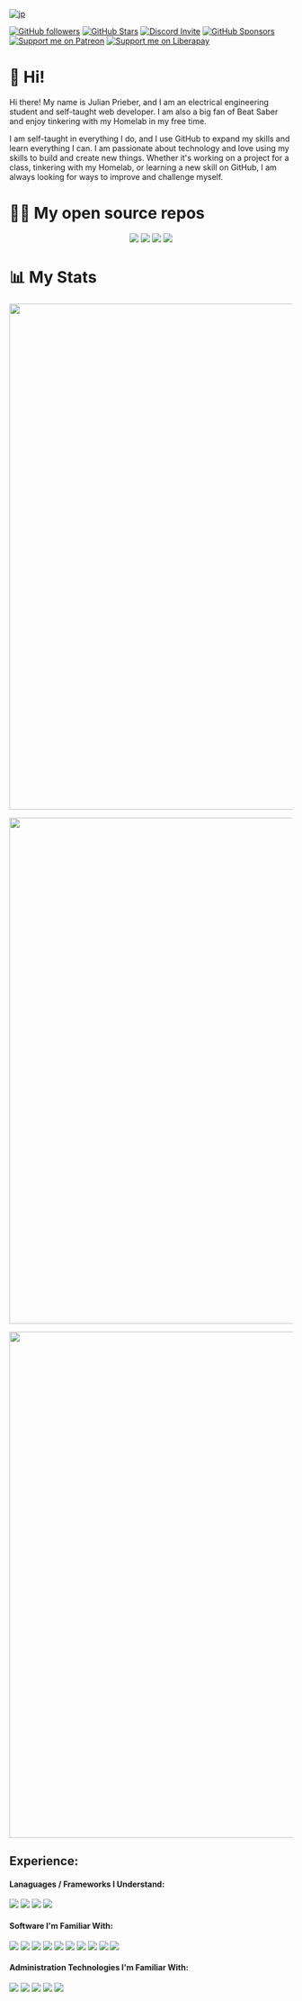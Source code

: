 [![jp](https://user-images.githubusercontent.com/60265788/206552184-713618bf-7dda-4107-a527-226d78834e40.png)](#)

[![GitHub followers](https://img.llc.ovh/github/followers/julianprieber?logo=GitHub&style=for-the-badge)](https://github.com/JulianPrieber)
[![GitHub Stars](https://img.llc.ovh/github/stars/julianprieber?logo=github&style=for-the-badge)](https://github.com/JulianPrieber/littlelink-custom/stargazers)
[![Discord Invite](https://img.llc.ovh/discord/955765706111193118?color=4A55CC&label=Discord&logo=discord&style=for-the-badge)](https://discord.littlelink-custom.com/)
[![GitHub Sponsors](https://img.llc.ovh/github/sponsors/julianprieber?color=BF4B8A&logo=githubsponsors&style=for-the-badge)](https://github.com/sponsors/JulianPrieber)
[![Support me on Patreon](https://img.llc.ovh/endpoint.svg?url=https%3A%2F%2Fshieldsio-patreon.vercel.app%2Fapi%3Fusername%3Djulianprieber%26type%3Dpatrons&style=for-the-badge)](https://patreon.com/JulianPrieber)
[![Support me on Liberapay](https://img.llc.ovh/liberapay/patrons/LittleLink-Custom?logo=liberapay&label=LiberaPay&style=for-the-badge)](https://liberapay.com/LittleLink-Custom)

# 👋 Hi!

Hi there! My name is Julian Prieber, and I am an electrical engineering student and self-taught web developer. I am also a big fan of Beat Saber and enjoy tinkering with my Homelab in my free time.

I am self-taught in everything I do, and I use GitHub to expand my skills and learn everything I can. I am passionate about technology and love using my skills to build and create new things. Whether it's working on a project for a class, tinkering with my Homelab, or learning a new skill on GitHub, I am always looking for ways to improve and challenge myself.

# 🧑‍💻 My open source repos

<p align="center">
<a href="https://github.com/JulianPrieber/littlelink-custom"><img src="https://github-readme-stats.vercel.app/api/pin/?username=julianprieber&repo=littlelink-custom&theme=radical"></a>
<a href="https://github.com/JulianPrieber/llc-docker"><img src="https://github-readme-stats.vercel.app/api/pin/?username=julianprieber&repo=llc-docker&theme=radical"></a>
<a href="https://github.com/JulianPrieber/llc-themes"><img src="https://github-readme-stats.vercel.app/api/pin/?username=julianprieber&repo=llc-themes&theme=radical"></a>
<a href="https://github.com/JulianPrieber/llc-default"><img src="https://github-readme-stats.vercel.app/api/pin/?username=julianprieber&repo=llc-default&theme=radical"></a>
</p>

# 📊 My Stats

<p align="center">
  <a href="#"><img width="900" src="https://github-readme-stats.vercel.app/api?username=julianprieber&show_icons=true&count_private=true&theme=radical&hide=stars"></a>
</p>

<p align="center">
  <a href="#"><img width="900" src="https://github-readme-streak-stats.herokuapp.com/?user=julianprieber&theme=dark&count_private=true&theme=radical"></a>
</p>

<p align="center">
  <a href="#"><img width="900" src="https://github-readme-stats.vercel.app/api/top-langs/?username=julianprieber&layout=compact&theme=radical"></a>
</p>

## Experience:
#### Lanaguages / Frameworks I Understand:
<img src="https://img.llc.ovh/badge/php%20-%23316192.svg?&style=for-the-badge&logo=php"/>  <img src="https://img.llc.ovh/badge/laravel%20-%2343853D.svg?&style=for-the-badge&logo=node.js&logoColor=white"/> <img src="https://img.llc.ovh/badge/Powershell%20-%235391FE.svg?&style=for-the-badge&logo=powershell&logoColor=white"/> <img src="https://img.llc.ovh/badge/bash%20-%234EAA25.svg?&style=for-the-badge&logo=gnu-bash&logoColor=white"/>

#### Software I'm Familiar With:
<img src="https://img.llc.ovh/badge/apache%20-%23D42029.svg?&style=for-the-badge&logo=apache&logoColor=white"/> <img src="https://img.llc.ovh/badge/nginx%20-%23009639.svg?&style=for-the-badge&logo=nginx&logoColor=white"/> <img src="https://img.llc.ovh/badge/mysql-%2300f.svg?&style=for-the-badge&logo=mysql&logoColor=white"/> <img src ="https://img.llc.ovh/badge/mariadb-%23316192.svg?&style=for-the-badge&logo=postgresql&logoColor=white"/> <img src="https://img.llc.ovh/badge/docker%20-%230db7ed.svg?&style=for-the-badge&logo=docker&logoColor=white"/> <img src="https://img.llc.ovh/badge/adobe%20photoshop%20-%2331A8FF.svg?&style=for-the-badge&logo=adobe%20photoshop&logoColor=white"/> <img src="https://img.llc.ovh/badge/Windows 7/8/10%20-%230078D6.svg?&style=for-the-badge&logo=Windows&logoColor=white"/> <img src="https://img.llc.ovh/badge/Debian%20-%23A81D33.svg?&style=for-the-badge&logo=Debian&logoColor=white"/> <img src="https://img.llc.ovh/badge/Ubuntu%20-%23E95420.svg?&style=for-the-badge&logo=Ubuntu&logoColor=white"/> <img src="https://img.llc.ovh/badge/Microsoft 365%20-%230078D6.svg?&style=for-the-badge&logo=microsoft-office&logoColor=white"/>

#### Administration Technologies I'm Familiar With:
<img src="https://img.llc.ovh/badge/vmware%20-%23607078.svg?&style=for-the-badge&logo=vmware&logoColor=white"/> <img src="https://img.llc.ovh/badge/Proxmox--PVE%20-%23E95420.svg?&style=for-the-badge&logo=proxmox&logoColor=white"/> <img src="https://img.llc.ovh/badge/ubiquiti%20-%230559C9.svg?&style=for-the-badge&logo=Ubiquiti&logoColor=white"/> <img src="https://img.llc.ovh/badge/Windows Server 2012--2022%20-%230078D6.svg?&style=for-the-badge&logo=Windows&logoColor=white"/>  <img src="https://img.llc.ovh/badge/Ubuntu Server 16.04--22.04%20-%23E95420.svg?&style=for-the-badge&logo=Ubuntu&logoColor=white"/> 
